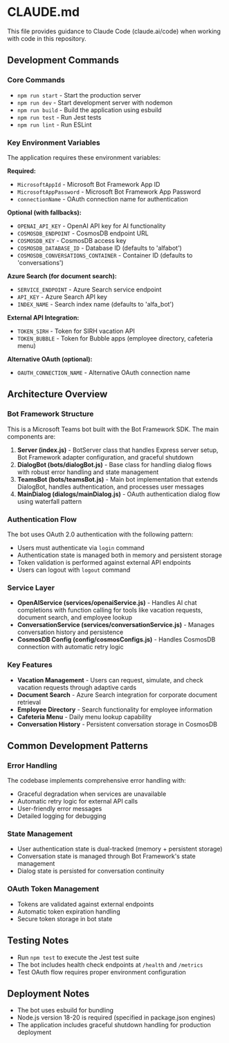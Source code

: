 # CLAUDE.md

This file provides guidance to Claude Code (claude.ai/code) when working with code in this repository.

## Development Commands

### Core Commands
- `npm run start` - Start the production server
- `npm run dev` - Start development server with nodemon
- `npm run build` - Build the application using esbuild
- `npm run test` - Run Jest tests
- `npm run lint` - Run ESLint

### Key Environment Variables
The application requires these environment variables:

**Required:**
- `MicrosoftAppId` - Microsoft Bot Framework App ID
- `MicrosoftAppPassword` - Microsoft Bot Framework App Password
- `connectionName` - OAuth connection name for authentication

**Optional (with fallbacks):**
- `OPENAI_API_KEY` - OpenAI API key for AI functionality
- `COSMOSDB_ENDPOINT` - CosmosDB endpoint URL
- `COSMOSDB_KEY` - CosmosDB access key
- `COSMOSDB_DATABASE_ID` - Database ID (defaults to 'alfabot')
- `COSMOSDB_CONVERSATIONS_CONTAINER` - Container ID (defaults to 'conversations')

**Azure Search (for document search):**
- `SERVICE_ENDPOINT` - Azure Search service endpoint
- `API_KEY` - Azure Search API key
- `INDEX_NAME` - Search index name (defaults to 'alfa_bot')

**External API Integration:**
- `TOKEN_SIRH` - Token for SIRH vacation API
- `TOKEN_BUBBLE` - Token for Bubble apps (employee directory, cafeteria menu)

**Alternative OAuth (optional):**
- `OAUTH_CONNECTION_NAME` - Alternative OAuth connection name

## Architecture Overview

### Bot Framework Structure
This is a Microsoft Teams bot built with the Bot Framework SDK. The main components are:

1. **Server (index.js)** - BotServer class that handles Express server setup, Bot Framework adapter configuration, and graceful shutdown
2. **DialogBot (bots/dialogBot.js)** - Base class for handling dialog flows with robust error handling and state management
3. **TeamsBot (bots/teamsBot.js)** - Main bot implementation that extends DialogBot, handles authentication, and processes user messages
4. **MainDialog (dialogs/mainDialog.js)** - OAuth authentication dialog flow using waterfall pattern

### Authentication Flow
The bot uses OAuth 2.0 authentication with the following pattern:
- Users must authenticate via `login` command
- Authentication state is managed both in memory and persistent storage
- Token validation is performed against external API endpoints
- Users can logout with `logout` command

### Service Layer
- **OpenAIService (services/openaiService.js)** - Handles AI chat completions with function calling for tools like vacation requests, document search, and employee lookup
- **ConversationService (services/conversationService.js)** - Manages conversation history and persistence
- **CosmosDB Config (config/cosmosConfigs.js)** - Handles CosmosDB connection with automatic retry logic

### Key Features
- **Vacation Management** - Users can request, simulate, and check vacation requests through adaptive cards
- **Document Search** - Azure Search integration for corporate document retrieval
- **Employee Directory** - Search functionality for employee information
- **Cafeteria Menu** - Daily menu lookup capability
- **Conversation History** - Persistent conversation storage in CosmosDB

## Common Development Patterns

### Error Handling
The codebase implements comprehensive error handling with:
- Graceful degradation when services are unavailable
- Automatic retry logic for external API calls
- User-friendly error messages
- Detailed logging for debugging

### State Management
- User authentication state is dual-tracked (memory + persistent storage)
- Conversation state is managed through Bot Framework's state management
- Dialog state is persisted for conversation continuity

### OAuth Token Management
- Tokens are validated against external endpoints
- Automatic token expiration handling
- Secure token storage in bot state

## Testing Notes
- Run `npm test` to execute the Jest test suite
- The bot includes health check endpoints at `/health` and `/metrics`
- Test OAuth flow requires proper environment configuration

## Deployment Notes
- The bot uses esbuild for bundling
- Node.js version 18-20 is required (specified in package.json engines)
- The application includes graceful shutdown handling for production deployment